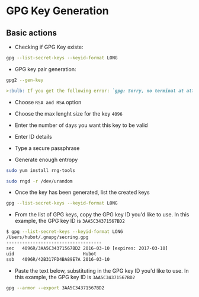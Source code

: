 # GPG Key Generation

## Basic actions

- Checking if GPG Key existe:

```bash
gpg --list-secret-keys --keyid-format LONG
```

- GPG key pair generation:

```bash
gpg2 --gen-key
```

```markdown
>:bulb: If you get the following error: `gpg: Sorry, no terminal at all requested - can't get input` remove the line `no-tty` from `~/.gnupg/gpg.conf`
```

- Choose `RSA and RSA` option

- Choose the max lenght size for the key `4096`

- Enter the number of days you want this key to be valid

- Enter ID details

- Type a secure passphrase

- Generate enough entropy

```bash
sudo yum install rng-tools
```

```bash
sudo rngd -r /dev/urandom
```

- Once the key has been generated, list the created keys

```bash
gpg --list-secret-keys --keyid-format LONG
```

- From the list of GPG keys, copy the GPG key ID you'd like to use. In this example, the GPG key ID is `3AA5C34371567BD2`

```bash
$ gpg --list-secret-keys --keyid-format LONG
/Users/hubot/.gnupg/secring.gpg
------------------------------------
sec   4096R/3AA5C34371567BD2 2016-03-10 [expires: 2017-03-10]
uid                          Hubot 
ssb   4096R/42B317FD4BA89E7A 2016-03-10
```

- Paste the text below, substituting in the GPG key ID you'd like to use. In this example, the GPG key ID is `3AA5C34371567BD2`

```bash
gpg --armor --export 3AA5C34371567BD2
```

